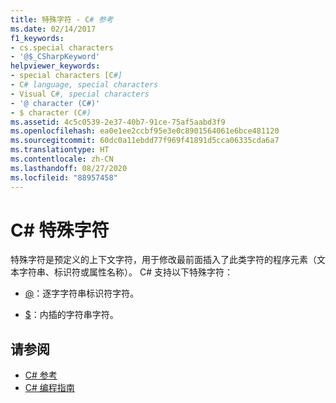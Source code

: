 ```yaml
---
title: 特殊字符 - C# 参考
ms.date: 02/14/2017
f1_keywords:
- cs.special characters
- '@$_CSharpKeyword'
helpviewer_keywords:
- special characters [C#]
- C# language, special characters
- Visual C#, special characters
- '@ character (C#)'
- $ character (C#)
ms.assetid: 4c5c0539-2e37-40b7-91ce-75af5aabd3f9
ms.openlocfilehash: ea0e1ee2ccbf95e3e0c8901564061e6bce481120
ms.sourcegitcommit: 60dc0a11ebdd77f969f41891d5cca06335cda6a7
ms.translationtype: HT
ms.contentlocale: zh-CN
ms.lasthandoff: 08/27/2020
ms.locfileid: "88957458"
---
```

# <a name="c-special-characters"></a>C# 特殊字符

特殊字符是预定义的上下文字符，用于修改最前面插入了此类字符的程序元素（文本字符串、标识符或属性名称）。 C# 支持以下特殊字符：

- [@](./verbatim.md)：逐字字符串标识符字符。

- [$](./interpolated.md)：内插的字符串字符。

## <a name="see-also"></a>请参阅

- [C# 参考](../index.md)
- [C# 编程指南](../../programming-guide/index.md)
